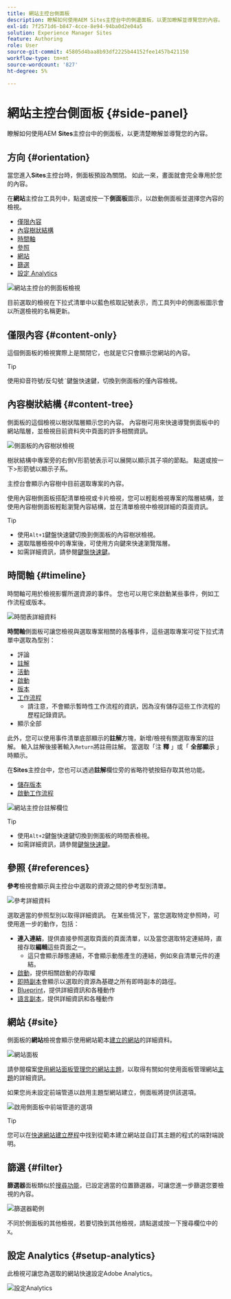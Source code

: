 ```yaml
---
title: 網站主控台側面板
description: 瞭解如何使用AEM Sites主控台中的側邊面板，以更加瞭解並導覽您的內容。
exl-id: 7f2571d6-b847-4cce-8e94-94ba0d2e04a5
solution: Experience Manager Sites
feature: Authoring
role: User
source-git-commit: 45805d4baa8b93df2225b44152fee1457b421150
workflow-type: tm+mt
source-wordcount: '827'
ht-degree: 5%

---
```


# 網站主控台側面板 {#side-panel}

瞭解如何使用AEM **Sites**&#x200B;主控台中的側面板，以更清楚瞭解並導覽您的內容。

## 方向 {#orientation}

當您進入&#x200B;**Sites**&#x200B;主控台時，側面板預設為關閉。 如此一來，畫面就會完全專用於您的內容。

在&#x200B;**網站**&#x200B;主控台工具列中，點選或按一下&#x200B;**側面板**&#x200B;圖示，以啟動側面板並選擇您內容的檢視。

* [僅限內容](#content-only)
* [內容樹狀結構](#content-tree)
* [時間軸](#timeline)
* [參照](#references)
* [網站](#site)
* [篩選](#filter)
* [設定 Analytics](#setup-analytics)

![網站主控台的側面板檢視](assets/sites-console-side-panel-views.png)

目前選取的檢視在下拉式清單中以藍色核取記號表示，而工具列中的側面板圖示會以所選檢視的名稱更新。

## 僅限內容 {#content-only}

這個側面板的檢視實際上是關閉它，也就是它只會顯示您網站的內容。

>[!TIP]
>
>使用抑音符號/反勾號`´`鍵盤快速鍵，切換到側面板的僅內容檢視。

## 內容樹狀結構 {#content-tree}

側面板的這個檢視以樹狀階層顯示您的內容。 內容樹可用來快速導覽側面板中的網站階層，並檢視目前資料夾中頁面的許多相關資訊。

![側面板的內容樹狀檢視](assets/console-side-panel-content-tree.png)

樹狀結構中專案旁的右側V形箭號表示可以展開以顯示其子項的節點。 點選或按一下>形箭號以顯示子系。

主控台會顯示內容樹中目前選取專案的內容。

使用內容樹側面板搭配清單檢視或卡片檢視，您可以輕鬆檢視專案的階層結構，並使用內容樹側面板輕鬆瀏覽內容結構，並在清單檢視中檢視詳細的頁面資訊。

>[!TIP]
>
>* 使用`Alt+1`鍵盤快速鍵切換到側面板的內容樹狀檢視。
>* 選取階層檢視中的專案後，可使用方向鍵來快速瀏覽階層。
>* 如需詳細資訊，請參閱[鍵盤快速鍵](/help/sites-cloud/authoring/sites-console/keyboard-shortcuts.md)。

## 時間軸 {#timeline}

時間軸可用於檢視影響所選資源的事件。 您也可以用它來啟動某些事件，例如工作流程或版本。

![時間表詳細資料](/help/sites-cloud/authoring/assets/timeline-detail.png)

**時間軸**&#x200B;側面板可讓您檢視與選取專案相關的各種事件，這些選取專案可從下拉式清單中選取為型別：

* 評論
* [註解](/help/sites-cloud/authoring/page-editor/annotations.md)
* [活動](/help/sites-cloud/authoring/personalization/activities.md)
* [啟動](/help/sites-cloud/authoring/launches/overview.md)
* [版本](/help/sites-cloud/authoring/sites-console/page-versions.md)
* [工作流程](/help/sites-cloud/authoring/workflows/overview.md)
   * 請注意，不會顯示暫時性工作流程的資訊，因為沒有儲存這些工作流程的歷程記錄資訊。<!--With the exception of [transient workflows](/help/sites-developing/workflows.md#transient-workflows) as no history information is saved for these-->
* 顯示全部

此外，您可以使用事件清單底部顯示的&#x200B;**註解**&#x200B;方塊，新增/檢視有關選取專案的註解。 輸入註解後接著輸入`Return`將註冊註解。 當選取「注 **釋** 」或「 **全部顯示** 」時顯示。

在&#x200B;**Sites**&#x200B;主控台中，您也可以透過&#x200B;**註解**&#x200B;欄位旁的省略符號按鈕存取其他功能。

* [儲存版本](/help/sites-cloud/authoring/sites-console/page-versions.md)
* [啟動工作流程](/help/sites-cloud/authoring/workflows/applying.md)

![網站主控台註解欄位](assets/sites-console-comment-ellipsis.png)

>[!TIP]
>
>* 使用`Alt+2`鍵盤快速鍵切換到側面板的時間表檢視。
>* 如需詳細資訊，請參閱[鍵盤快速鍵](/help/sites-cloud/authoring/sites-console/keyboard-shortcuts.md)。

## 參照 {#references}

**參考**&#x200B;檢視會顯示與主控台中選取的資源之間的參考型別清單。

![參考詳細資料](assets/console-side-panel-references-detail.png)

選取適當的參照型別以取得詳細資訊。 在某些情況下，當您選取特定參照時，可使用進一步的動作，包括：

* **連入連結**，提供直接參照選取頁面的頁面清單，以及當您選取特定連結時，直接存取&#x200B;**編輯**&#x200B;這些頁面之一。
   * 這只會顯示靜態連結，不會顯示動態產生的連結，例如來自清單元件的連結。
* [啟動](/help/sites-cloud/authoring/launches/overview.md)，提供相關啟動的存取權
* [即時副本](/help/sites-cloud/administering/msm/overview.md)會顯示以選取的資源為基礎之所有即時副本的路徑。
* [Blueprint](/help/sites-cloud/administering/msm/best-practices.md)，提供詳細資訊和各種動作
* [語言副本](/help/sites-cloud/administering/translation/managing-projects.md#creating-translation-projects-using-the-references-panel)，提供詳細資訊和各種動作

## 網站 {#site}

側面板的&#x200B;**網站**&#x200B;檢視會顯示使用網站範本[建立的網站](/help/sites-cloud/administering/site-creation/create-site.md)的詳細資料。

![網站面板](assets/console-side-panel-site-paenl.png)

請參閱檔案[使用網站面板管理您的網站主題](/help/sites-cloud/administering/site-creation/site-rail.md)，以取得有關如何使用面板管理網站[主題](/help/sites-cloud/administering/site-creation/site-themes.md)的詳細資訊。

如果您尚未設定前端管道以啟用主題型網站建立，側面板將提供該選項。

![啟用側面板中前端管道的選項](assets/sites-console-side-panel-site.png)

>[!TIP]
>
>您可以在[快速網站建立歷程](/help/journey-sites/quick-site/overview.md)中找到從範本建立網站並自訂其主題的程式的端對端說明。

## 篩選 {#filter}

**篩選器**&#x200B;面板類似於[搜尋功能](/help/sites-cloud/authoring/search.md)，已設定適當的位置篩選器，可讓您進一步篩選您要檢視的內容。

![篩選器範例](assets/console-side-panel-filter.png)

不同於側面板的其他檢視，若要切換到其他檢視，請點選或按一下搜尋欄位中的`X`。

## 設定 Analytics {#setup-analytics}

此檢視可讓您為選取的網站快速設定Adobe Analytics。

![設定Analytics](assets/sites-console-side-panel-setup-analytics.png)
